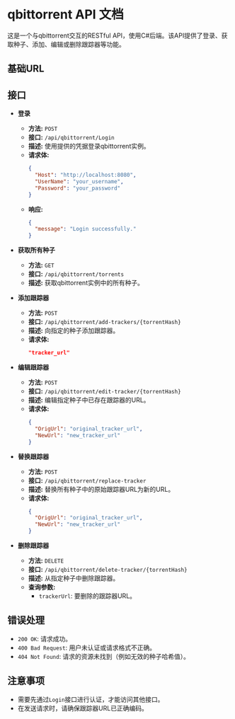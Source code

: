 ﻿# qbittorrent API 文档

这是一个与qbittorrent交互的RESTful API，使用C#后端。该API提供了登录、获取种子、添加、编辑或删除跟踪器等功能。

## 基础URL


## 接口

- **登录**
    - **方法:** `POST`
    - **接口:** `/api/qbittorrent/Login`
    - **描述:** 使用提供的凭据登录qbittorrent实例。
    - **请求体:**
      ```json
      {
        "Host": "http://localhost:8080",
        "UserName": "your_username",
        "Password": "your_password"
      }
      ```
    - **响应:**
      ```json
      {
        "message": "Login successfully."
      }
      ```

- **获取所有种子**
    - **方法:** `GET`
    - **接口:** `/api/qbittorrent/torrents`
    - **描述:** 获取qbittorrent实例中的所有种子。

- **添加跟踪器**
    - **方法:** `POST`
    - **接口:** `/api/qbittorrent/add-trackers/{torrentHash}`
    - **描述:** 向指定的种子添加跟踪器。
    - **请求体:**
      ```json
      "tracker_url"
      ```

- **编辑跟踪器**
    - **方法:** `POST`
    - **接口:** `/api/qbittorrent/edit-tracker/{torrentHash}`
    - **描述:** 编辑指定种子中已存在跟踪器的URL。
    - **请求体:**
      ```json
      {
        "OrigUrl": "original_tracker_url",
        "NewUrl": "new_tracker_url"
      }
      ```

- **替换跟踪器**
    - **方法:** `POST`
    - **接口:** `/api/qbittorrent/replace-tracker`
    - **描述:** 替换所有种子中的原始跟踪器URL为新的URL。
    - **请求体:**
      ```json
      {
        "OrigUrl": "original_tracker_url",
        "NewUrl": "new_tracker_url"
      }
      ```

- **删除跟踪器**
    - **方法:** `DELETE`
    - **接口:** `/api/qbittorrent/delete-tracker/{torrentHash}`
    - **描述:** 从指定种子中删除跟踪器。
    - **查询参数:**
        - `trackerUrl`: 要删除的跟踪器URL。

## 错误处理

- `200 OK`: 请求成功。
- `400 Bad Request`: 用户未认证或请求格式不正确。
- `404 Not Found`: 请求的资源未找到（例如无效的种子哈希值）。

## 注意事项

- 需要先通过`Login`接口进行认证，才能访问其他接口。
- 在发送请求时，请确保跟踪器URL已正确编码。

